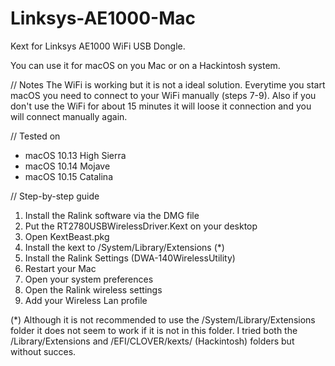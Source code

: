 # Linksys-AE1000-Mac
Kext for Linksys AE1000 WiFi USB Dongle. 

You can use it for macOS on you Mac or on a Hackintosh system.

// Notes
The WiFi is working but it is not a ideal solution. Everytime you start macOS you need to connect to your WiFi manually (steps 7-9). Also if you don't use the WiFi for about 15 minutes it will loose it connection and you will connect manually again. 

// Tested on
* macOS 10.13 High Sierra
* macOS 10.14 Mojave
* macOS 10.15 Catalina

// Step-by-step guide
1. Install the Ralink software via the DMG file
2. Put the RT2780USBWirelessDriver.Kext on your desktop
3. Open KextBeast.pkg
4. Install the kext to /System/Library/Extensions (*)
5. Install the Ralink Settings (DWA-140WirelessUtility)
6. Restart your Mac
7. Open your system preferences
8. Open the Ralink wireless settings
9. Add your Wireless Lan profile 

(*) Although it is not recommended to use the /System/Library/Extensions folder it does not seem to work if it is not in this folder. I tried both the /Library/Extensions and /EFI/CLOVER/kexts/ (Hackintosh) folders but without succes.
